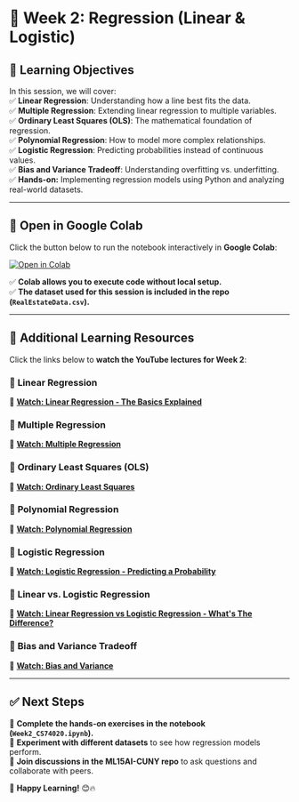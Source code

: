 # 📌 Week 2: Regression (Linear & Logistic)  

## 🎯 Learning Objectives  
In this session, we will cover:  
✅ **Linear Regression**: Understanding how a line best fits the data.  
✅ **Multiple Regression**: Extending linear regression to multiple variables.  
✅ **Ordinary Least Squares (OLS)**: The mathematical foundation of regression.  
✅ **Polynomial Regression**: How to model more complex relationships.  
✅ **Logistic Regression**: Predicting probabilities instead of continuous values.  
✅ **Bias and Variance Tradeoff**: Understanding overfitting vs. underfitting.  
✅ **Hands-on:** Implementing regression models using Python and analyzing real-world datasets.  

---

## 📂 Open in Google Colab  
Click the button below to run the notebook interactively in **Google Colab**:  

[![Open in Colab](https://colab.research.google.com/assets/colab-badge.svg)](https://colab.research.google.com/github/PKhosravi-CityTech/ML15AI-CUNY/blob/main/Week2/Week2_CS74020.ipynb)  

✅ **Colab allows you to execute code without local setup.**  
✅ **The dataset used for this session is included in the repo (`RealEstateData.csv`).**  

---

## 🎥 Additional Learning Resources  

Click the links below to **watch the YouTube lectures for Week 2**:  

### 🔹 **Linear Regression**  
📌 **[Watch: Linear Regression - The Basics Explained](https://youtu.be/CtsRRUddV2s?si=SEi-Zj0H7hQEyn-K)**  

### 🔹 **Multiple Regression**  
📌 **[Watch: Multiple Regression](https://youtu.be/EkAQAi3a4js?si=VZ9emh8RGpf5FG56)**  

### 🔹 **Ordinary Least Squares (OLS)**  
📌 **[Watch: Ordinary Least Squares](https://youtu.be/RdvKNJzUWyo?si=r9r15lWN1SIYinaI)**  

### 🔹 **Polynomial Regression**  
📌 **[Watch: Polynomial Regression](https://youtu.be/QptI-vDle8Y?si=jPteO2o-9mhXv17U)**  

### 🔹 **Logistic Regression**  
📌 **[Watch: Logistic Regression - Predicting a Probability](https://youtu.be/72AHKztZN44?si=yGSTwmUV1oxwpxxH)**  

### 🔹 **Linear vs. Logistic Regression**  
📌 **[Watch: Linear Regression vs Logistic Regression - What's The Difference?](https://youtu.be/06en5XqdPkI?si=FP4_y4SW7NI-cjKe)**  

### 🔹 **Bias and Variance Tradeoff**  
📌 **[Watch: Bias and Variance](https://youtu.be/EuBBz3bI-aA?si=pE4A_5qOfjWKl4WY)**  

---

## ✅ Next Steps  
📌 **Complete the hands-on exercises in the notebook (`Week2_CS74020.ipynb`).**  
📌 **Experiment with different datasets** to see how regression models perform.  
📌 **Join discussions in the ML15AI-CUNY repo** to ask questions and collaborate with peers.  

🚀 **Happy Learning!** 😊🔥  

